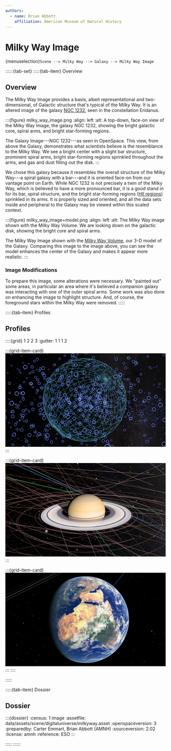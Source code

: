 ```yaml
---
authors:
  - name: Brian Abbott
    affiliation: American Museum of Natural History
---
```



# Milky Way Image

{menuselection}`Scene --> Milky Way --> Galaxy --> Milky Way Image`


::::::{tab-set}
:::::{tab-item} Overview

## Overview

The Milky Way Image provides a basis, albeit representational and two-dimensional, of Galactic structure that's typical of the Milky Way. It is an altered image of the galaxy [NGC 1232](https://en.wikipedia.org/wiki/NGC_1232), seen in the constellation Eridanus. 


:::{figure} milky_way_image.png
:align: left
:alt: A top-down, face-on view of the Milky Way Image, the galaxy NGC 1232, showing the bright galactic core, spiral arms, and bright star-forming regions.

The Galaxy Image---NGC 1232---as seen in OpenSpace. This view, from above the Galaxy, demonstrates what scientists believe is the resemblance to the Milky Way. We see a bright center with a slight bar structure, prominent spiral arms, bright star-forming regions sprinkled throughout the arms, and gas and dust filling out the disk.
:::



We chose this galaxy because it resembles the overall structure of the Milky Way---a spiral galaxy with a bar---and it is oriented face-on from our vantage point on Earth. While NGC 1232 is not precisely a twin of the Milky Way, which is believed to have a more pronounced bar, it is a good stand in for its bar, spiral structure, and the bright star-forming regions ([HII regions](../../nebulae/HII-regions/index)) sprinkled in its arms. It is properly sized and oriented, and all the data sets inside and peripheral to the Galaxy may be viewed within this scaled context.




:::{figure} milky_way_image+model.png
:align: left
:alt: The Milky Way image shown with the Milky Way Volume. We are looking down on the galactic disk, showing the bright core and spiral arms.

The Milky Way Image shown with the [Milky Way Volume](../milky-way-volume/index), our 3-D model of the Galaxy. Comparing this image to the image above, you can see the model enhances the center of the Galaxy and makes it appear more realistic.
:::



### Image Modifications

To prepare this image, some alterations were necessary. We "painted out" some areas, in particular an area where it's believed a companion galaxy was interacting with one of the outer spiral arms. Some work was also done on enhancing the image to highlight structure. And, of course, the foreground stars within the Milky Way were removed.
:::::


:::::{tab-item} Profiles

## Profiles

::::{grid} 1 2 2 3
:gutter: 1 1 1 2

:::{grid-item-card} [](/profiles/default/index)
[![default profile](/profiles/default/profile_default_icon.png)](/profiles/default/index)
:::


:::{grid-item-card} [](/profiles/default-full/index)
[![default-full profile](/profiles/default-full/profile_default_full_icon.png)](/profiles/default-full/index)
:::


:::{grid-item-card} [](/profiles/offline/index)
[![offline profile](/profiles/offline/profile_offline_icon.png)](/profiles/offline/index)
:::
::::

:::::


:::::{tab-item} Dossier

## Dossier

:::{dossier}
:census: 1 image
:assetfile: data/assets/scene/digitaluniverse/milkyway.asset
:openspaceversion: 3
:preparedby: Carter Emmart, Brian Abbott (AMNH)
:sourceversion: 2.02
:license: amnh
:reference: ESO
:::

:::::
::::::
